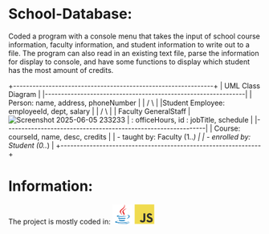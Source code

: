 # School-Database:
Coded a program with a console menu that takes the input of school course information, faculty information, and student information to write out to a file. The program can also read in an existing text file, parse the information for display to console, and have some functions to display which student has the most amount of credits.


+--------------------------------------------------------------+
|                      UML Class Diagram                       |
|--------------------------------------------------------------|
| Person: name, address, phoneNumber                           |
|   / \                                                        |
|Student     Employee: employeeId, dept, salary                |
|             / \                                              |
|         Faculty  GeneralStaff                                |                    <img width="260" alt="Screenshot 2025-06-05 233233" src="https://github.com/user-attachments/assets/a8de8925-a59a-4332-88bb-1743b01be3ba" />
|       : officeHours, id   : jobTitle, schedule               |
|--------------------------------------------------------------|
| Course: courseId, name, desc, credits                        |
|   - taught by: Faculty (1..*)                                |
|   - enrolled by: Student (0..*)                              |
+--------------------------------------------------------------+



# Information:
The project is mostly coded in: <img src="https://raw.githubusercontent.com/devicons/devicon/master/icons/java/java-original.svg" alt="java" width="40" height="40"/> </a> 
<img src="https://raw.githubusercontent.com/devicons/devicon/master/icons/javascript/javascript-original.svg" alt="javascript" width="40" height="40"/> </a>

